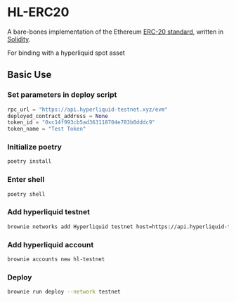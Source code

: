 # HL-ERC20

A bare-bones implementation of the Ethereum [ERC-20 standard](https://eips.ethereum.org/EIPS/eip-20), written in [Solidity](https://github.com/ethereum/solidity).

For binding with a hyperliquid spot asset

## Basic Use

### Set parameters in deploy script
```python
rpc_url = "https://api.hyperliquid-testnet.xyz/evm"
deployed_contract_address = None
token_id = "0xc14f993cb5ad363118704e783b0dddc9"
token_name = "Test Token"
```


### Initialize poetry
```bash
poetry install
```

### Enter shell
```bash
poetry shell
```

### Add hyperliquid testnet
```bash
brownie networks add Hyperliquid testnet host=https://api.hyperliquid-testnet.xyz/evm chainid=998
```

### Add hyperliquid account
```bash
brownie accounts new hl-testnet
```

### Deploy
```bash
brownie run deploy --network testnet
```